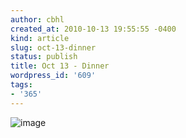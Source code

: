 ```yaml
---
author: cbhl
created_at: 2010-10-13 19:55:55 -0400
kind: article
slug: oct-13-dinner
status: publish
title: Oct 13 - Dinner
wordpress_id: '609'
tags:
- '365'
---
```


![image](//images.michael-chang.ca/blog/wp-content/uploads/2010/10/wpid-IMG_20101013_195041.jpg)
